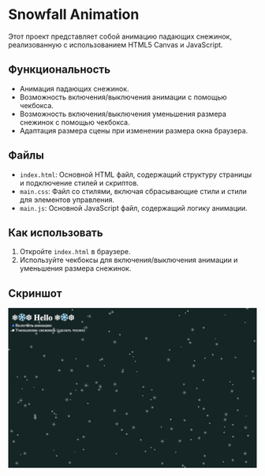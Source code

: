 # Snowfall Animation

Этот проект представляет собой анимацию падающих снежинок, реализованную с использованием HTML5 Canvas и JavaScript.

## Функциональность

- Анимация падающих снежинок.
- Возможность включения/выключения анимации с помощью чекбокса.
- Возможность включения/выключения уменьшения размера снежинок с помощью чекбокса.
- Адаптация размера сцены при изменении размера окна браузера.

## Файлы

- `index.html`: Основной HTML файл, содержащий структуру страницы и подключение стилей и скриптов.
- `main.css`: Файл со стилями, включая сбрасывающие стили и стили для элементов управления.
- `main.js`: Основной JavaScript файл, содержащий логику анимации.

## Как использовать

1. Откройте `index.html` в браузере.
2. Используйте чекбоксы для включения/выключения анимации и уменьшения размера снежинок.

## Скриншот

![Скриншот анимации](preview.jpg)
